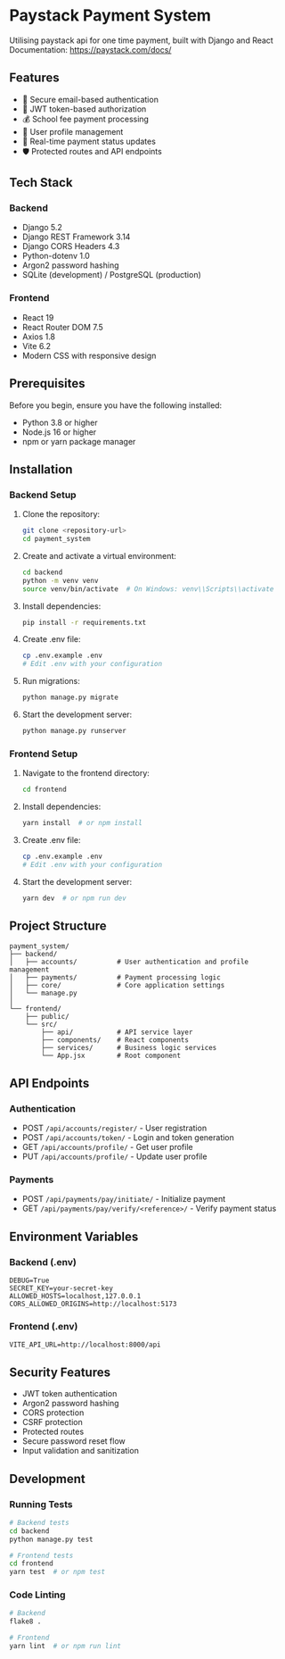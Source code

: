 # Paystack Payment System

Utilising paystack api for one time payment, built with Django and React
Documentation: https://paystack.com/docs/


## Features

- 🔐 Secure email-based authentication
- 🎫 JWT token-based authorization
- 💰 School fee payment processing
- 👤 User profile management
- 🔄 Real-time payment status updates
- 🛡️ Protected routes and API endpoints


## Tech Stack

### Backend
- Django 5.2
- Django REST Framework 3.14
- Django CORS Headers 4.3
- Python-dotenv 1.0
- Argon2 password hashing
- SQLite (development) / PostgreSQL (production)

### Frontend
- React 19
- React Router DOM 7.5
- Axios 1.8
- Vite 6.2
- Modern CSS with responsive design

## Prerequisites

Before you begin, ensure you have the following installed:
- Python 3.8 or higher
- Node.js 16 or higher
- npm or yarn package manager

##  Installation

### Backend Setup

1. Clone the repository:
   ```bash
   git clone <repository-url>
   cd payment_system
   ```

2. Create and activate a virtual environment:
   ```bash
   cd backend
   python -m venv venv
   source venv/bin/activate  # On Windows: venv\\Scripts\\activate
   ```

3. Install dependencies:
   ```bash
   pip install -r requirements.txt
   ```

4. Create .env file:
   ```bash
   cp .env.example .env
   # Edit .env with your configuration
   ```

5. Run migrations:
   ```bash
   python manage.py migrate
   ```

6. Start the development server:
   ```bash
   python manage.py runserver
   ```

### Frontend Setup

1. Navigate to the frontend directory:
   ```bash
   cd frontend
   ```

2. Install dependencies:
   ```bash
   yarn install  # or npm install
   ```

3. Create .env file:
   ```bash
   cp .env.example .env
   # Edit .env with your configuration
   ```

4. Start the development server:
   ```bash
   yarn dev  # or npm run dev
   ```

## Project Structure

```
payment_system/
├── backend/
│   ├── accounts/          # User authentication and profile management
│   ├── payments/          # Payment processing logic
│   ├── core/              # Core application settings
│   └── manage.py
│
└── frontend/
    ├── public/
    └── src/
        ├── api/           # API service layer
        ├── components/    # React components
        ├── services/      # Business logic services
        └── App.jsx        # Root component
```

## API Endpoints

### Authentication
- POST `/api/accounts/register/` - User registration
- POST `/api/accounts/token/` - Login and token generation
- GET `/api/accounts/profile/` - Get user profile
- PUT `/api/accounts/profile/` - Update user profile

### Payments
- POST `/api/payments/pay/initiate/` - Initialize payment
- GET `/api/payments/pay/verify/<reference>/` - Verify payment status

## Environment Variables

### Backend (.env)
```
DEBUG=True
SECRET_KEY=your-secret-key
ALLOWED_HOSTS=localhost,127.0.0.1
CORS_ALLOWED_ORIGINS=http://localhost:5173
```

### Frontend (.env)
```
VITE_API_URL=http://localhost:8000/api
```

## Security Features

- JWT token authentication
- Argon2 password hashing
- CORS protection
- CSRF protection
- Protected routes
- Secure password reset flow
- Input validation and sanitization

## Development

### Running Tests
```bash
# Backend tests
cd backend
python manage.py test

# Frontend tests
cd frontend
yarn test  # or npm test
```

### Code Linting
```bash
# Backend
flake8 .

# Frontend
yarn lint  # or npm run lint
```

